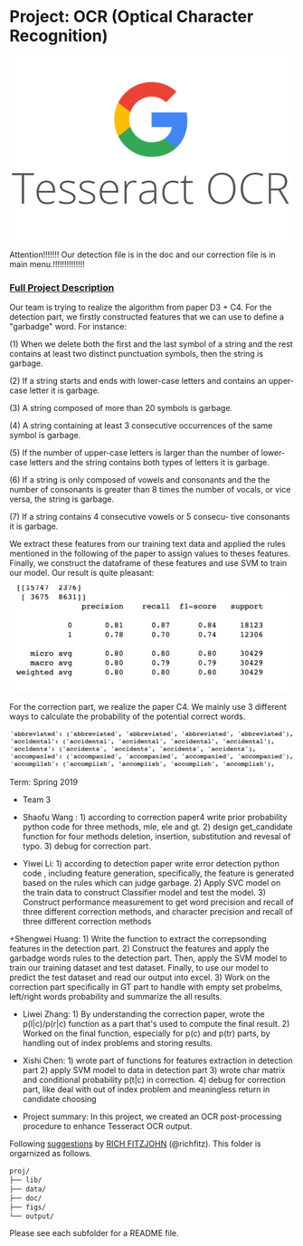 # Project: OCR (Optical Character Recognition) 

![image](figs/Tesseract_OCR_logo_(Google).png)

Attention!!!!!!! Our detection file is in the doc and our correction file is in main menu.!!!!!!!!!!!!!!




### [Full Project Description](doc/project4_desc.md)
Our team is trying to realize the algorithm from paper D3 + C4. 
For the detection part, we firstly constructed features that we can use to define a "garbadge" word. For instance: 

(1) When we delete both the first and the last symbol of a string and the rest contains at least two distinct punctuation symbols, then the string is garbage.

(2) If a string starts and ends with lower-case letters and contains an upper-case letter it is garbage.

(3) A string composed of more than 20 symbols is garbage. 

(4) A string containing at least 3 consecutive occurrences of the same symbol is garbage.

(5) If the number of upper-case letters is larger than the number of lower-case letters and the string contains both types of letters it is garbage.

(6) If a string is only composed of vowels and consonants and the the number of consonants is greater than 8 times the number of vocals, or vice versa, the string is garbage.

(7) If a string contains 4 consecutive vowels or 5 consecu- tive consonants it is garbage.

We extract these features from our training text data and applied the rules mentioned in the following of the paper to assign values to theses features. Finally, we construct the dataframe of these features and use SVM to train our model. 
Our result is quite pleasant: 

![image](figs/de.jpeg)


For the correction part, we realize the paper C4. We mainly use 3 different ways to calculate the probability of the potential correct words. 

![image](figs/cor.jpg)




Term: Spring 2019

+ Team 3
+ Shaofu Wang : 1) according to correction paper4 write prior probability python code for three methods, mle, ele and gt. 2) design get_candidate function for four methods deletion, insertion, substitution and revesal of typo. 3) debug for correction part.

+ Yiwei Li: 1) according to detection paper write error detection python code , including feature generation, specifically, the feature is generated based on the rules which can judge garbage. 2) Apply SVC model on the train data to construct Classifier model and test the model. 3) Construct performance measurement to get word precision and recall of three different correction methods, and character precision and recall of three different correction methods
	
+Shengwei Huang: 1) Write the function to extract the correpsonding features in the detection part. 2) Construct the features and apply the garbadge words rules to the detection part. Then, apply the SVM model to train our training dataset and test dataset. Finally, to use our model to predict the test dataset and read our output into excel.  3) Work on the correction part specifically in GT part to handle with empty set probelms, left/right words probability and summarize the all results. 
			
			
+ Liwei Zhang: 1) By understanding the correction paper, wrote the p(l|c)/p(r|c) function as a part that's used to compute the final result. 2) Worked on the final function, especially for p(c) and p(tr) parts, by handling out of index problems and storing results.

+ Xishi Chen: 1) wrote part of functions for features extraction in detection part 2) apply SVM model to data in detection part 3) wrote char matrix and conditional probability p(t|c) in correction. 4) debug for correction part, like deal with out of index problem and meaningless return in candidate choosing

+ Project summary: In this project, we created an OCR post-processing procedure to enhance Tesseract OCR output. 
	


Following [suggestions](http://nicercode.github.io/blog/2013-04-05-projects/) by [RICH FITZJOHN](http://nicercode.github.io/about/#Team) (@richfitz). This folder is orgarnized as follows.

```
proj/
├── lib/
├── data/
├── doc/
├── figs/
└── output/
```

Please see each subfolder for a README file.
